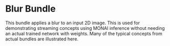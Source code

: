
# Blur Bundle

This bundle applies a blur to an input 2D image. This is used for demonstrating streaming concepts using MONAI inference without needing an actual trained network with weights. Many of the typical concepts from actual bundles are illustrated here.
